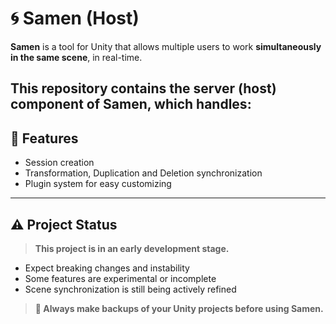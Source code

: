 # 🌀 Samen (Host)

**Samen** is a tool for Unity that allows multiple users to work **simultaneously in the same scene**, in real-time.

This repository contains the **server (host)** component of Samen, which handles:
---

## 🚀 Features

- Session creation
- Transformation, Duplication and Deletion synchronization
- Plugin system for easy customizing

---

## ⚠️ Project Status

> **This project is in an early development stage.**

- Expect breaking changes and instability
- Some features are experimental or incomplete
- Scene synchronization is still being actively refined

> **🔁 Always make backups of your Unity projects before using Samen.**
